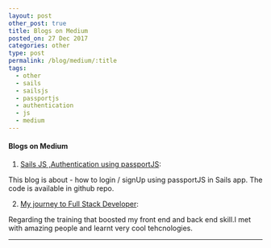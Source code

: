 ```yaml
---
layout: post
other_post: true
title: Blogs on Medium
posted_on: 27 Dec 2017
categories: other
type: post
permalink: /blog/medium/:title
tags:
  - other
  - sails
  - sailsjs
  - passportjs
  - authentication
  - js
  - medium
---
```



#### Blogs on Medium

1. [Sails JS ,Authentication using passportJS](https://medium.com/@Shekharrajak/sails-js-authentication-using-passportjs-87e40aee6160): 

This blog is about - how to login / signUp using passportJS in Sails app. The code is available in github repo.

2. [My journey to Full Stack Developer](https://medium.com/@Shekharrajak/my-full-stack-developer-journey-bccd4d666a00):

Regarding the training that boosted my front end and back end skill.I met with amazing people and learnt very cool tehcnologies. 


-------------------------------------------------
